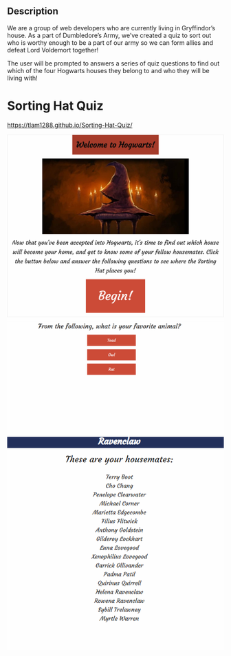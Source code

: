 ## Description

We are a group of web developers who are currently living in Gryffindor’s house. As a part of Dumbledore’s Army, we’ve created a quiz to sort out who is worthy enough to be a part of our army so we can form allies and defeat Lord Voldemort together!

The user will be prompted to answers a series of quiz questions to find out which of the four Hogwarts houses they belong to and who they will be living with!

# Sorting Hat Quiz

https://tlam1288.github.io/Sorting-Hat-Quiz/

![](assets/hp1.png)
![](assets/hp2.png)
![](assets/hp3.png)
